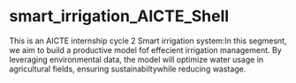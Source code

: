 # smart_irrigation_AICTE_Shell
This is an AICTE internship cycle 2
Smart irrigation system:In this segmesnt, we aim to build a productive model fof effecient irrigation management. By leveraging environmental data, the model will optimize water usage in agricultural fields, ensuring sustainabiltywhile reducing wastage.
